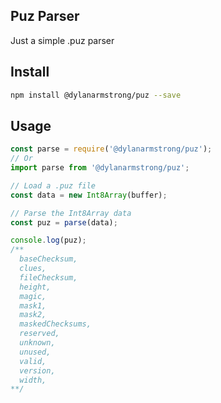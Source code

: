 ## Puz Parser

Just a simple .puz parser

## Install

```sh
npm install @dylanarmstrong/puz --save
```

## Usage

```js
const parse = require('@dylanarmstrong/puz');
// Or
import parse from '@dylanarmstrong/puz';

// Load a .puz file
const data = new Int8Array(buffer);

// Parse the Int8Array data
const puz = parse(data);

console.log(puz);
/**
  baseChecksum,
  clues,
  fileChecksum,
  height,
  magic,
  mask1,
  mask2,
  maskedChecksums,
  reserved,
  unknown,
  unused,
  valid,
  version,
  width,
**/
```
